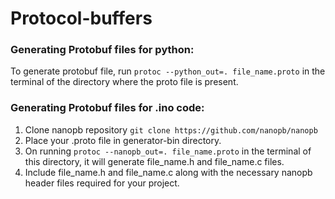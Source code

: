 # Protocol-buffers

### Generating Protobuf files for python:

To generate protobuf file, run ```protoc --python_out=. file_name.proto``` in the terminal of the directory where the proto file is present.

### Generating Protobuf files for .ino code:
   1. Clone nanopb repository ```git clone https://github.com/nanopb/nanopb```
   2. Place your .proto file in generator-bin directory.
   3. On running ```protoc --nanopb_out=. file_name.proto``` in the terminal of this directory, it will generate file_name.h and file_name.c files.
   4. Include file_name.h and file_name.c along with the necessary nanopb header files required for your project.
  


